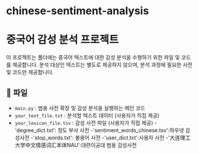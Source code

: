 # chinese-sentiment-analysis
# 중국어 감성 분석 프로젝트

이 프로젝트는 폴더에는 중국어 텍스트에 대한 감성 분석을 수행하기 위한 파일 및 코드를 제공합니다.
분석 대상인 텍스트는 별도로 제공하지 않으며, 분석 과정에 필요한 사전 및 코드만 제공합니다.

## 📂 파일
- `main.py` : 범용 사전 확장 및 감성 분석을 실행하는 메인 코드
- `your_text_file.txt` : 분석할 텍스트 데이터 (사용자가 직접 제공)
- `your_lexicon_file.tsv` : 감성 사전 파일 (사용자가 직접 제공)
-'degree_dict.txt': 정도 부사 사전
-'sentiment_words_chinese.tsv':하우넷 감성사전
-'stop_words.txt': 불용어 사전
-'user_dict.txt':사용자 사전
-'大连理工大学中文情感词汇本体NAU':대련이공대 범용 감성사전 
